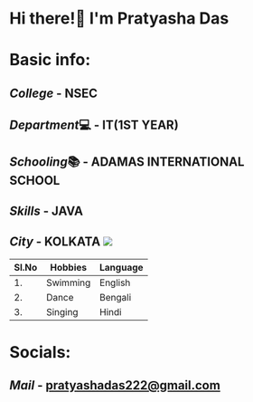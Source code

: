 # Hi there!👋 I'm Pratyasha Das

# Basic info:

## *College* - NSEC
## *Department*💻 - IT(1ST YEAR)
## *Schooling*📚 - ADAMAS INTERNATIONAL SCHOOL
## *Skills* - JAVA
## *City* - KOLKATA  <img src="https://img.icons8.com/bubbles/50/000000/kolkata.png"/>


|Sl.No|Hobbies|Language|
|---|---|---|
|1.|Swimming|English|
|2.|Dance|Bengali|
|3.|Singing|Hindi|

# Socials:

## *Mail* - pratyashadas222@gmail.com
